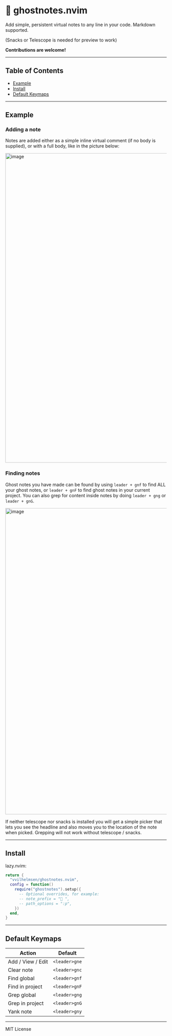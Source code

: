 # 👻 ghostnotes.nvim

Add simple, persistent virtual notes to any line in your code. Markdown supported.

(Snacks or Telescope is needed for preview to work)

**Contributions are welcome!**

---
## Table of Contents

- [Example](#example)
- [Install](#install)
- [Default Keymaps](#default-keymaps)

---

## Example

### Adding a note
Notes are added either as a simple inline virtual comment (if no body is supplied), or with a full body, like in the picture below:

<img width="1162" height="967" alt="image" src="https://github.com/user-attachments/assets/732aef70-3b92-493f-8871-e7380792f31b" />

### Finding notes

Ghost notes you have made can be found by using `leader + gnf` to find ALL your ghost notes, or `leader + gnF` to find ghost notes in your current project. You can also grep for content inside notes by doing `leader + gng` or `leader + gnG`.

<img width="1163" height="957" alt="image" src="https://github.com/user-attachments/assets/7126a2fc-4648-4d20-90f9-622d55f82ccb" />

If neither telescope nor snacks is installed you will get a simple picker that lets you see the headline and also moves you to the location of the note when picked. Grepping will not work without telescope / snacks.

---
## Install

lazy.nvim:

```lua
return {
  "vvilhelmsen/ghostnotes.nvim",
  config = function()
    require("ghostnotes").setup({
      -- Optional overrides, for example:
      -- note_prefix = "📝 ",
      -- path_options = ":p",
    })
  end,
}
````
---

## Default Keymaps

| Action             | Default         |
| ------------------ | ---------------|
| Add / View / Edit  | `<leader>gne`  |
| Clear note         | `<leader>gnc`  |
| Find global        | `<leader>gnf`  |
| Find in project    | `<leader>gnF`  |
| Grep global        | `<leader>gng`  |
| Grep in project    | `<leader>gnG`  |
| Yank note          | `<leader>gny`  |

---

MIT License
